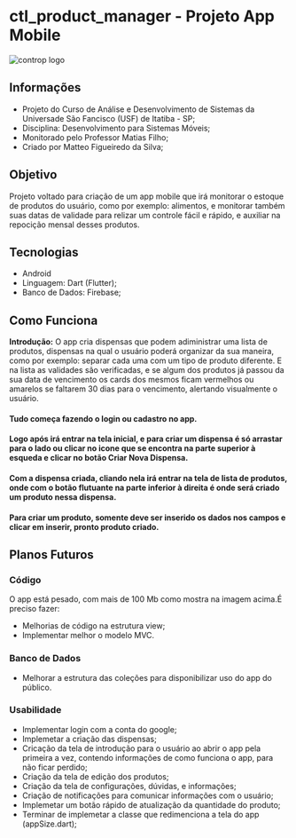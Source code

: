 # ctl_product_manager - Projeto App Mobile 

![controp logo](https://user-images.githubusercontent.com/69529755/100896259-3219e600-349d-11eb-8997-4cb5530d9402.png)

## Informações
- Projeto do Curso de Análise e Desenvolvimento de Sistemas da Universade São Fancisco (USF) de Itatiba - SP;
- Disciplina: Desenvolvimento para Sistemas Móveis;
- Monitorado pelo Professor Matias Filho;
- Criado por Matteo Figueiredo da Silva;

## Objetivo

Projeto voltado para criação de um app mobile que irá monitorar o estoque de produtos do usuário, como por exemplo: alimentos, e monitorar também suas datas de validade para relizar um controle fácil e rápido, e auxiliar na repocição mensal desses produtos. 

## Tecnologias
- Android
- Linguagem: Dart (Flutter);
- Banco de Dados: Firebase;

## Como Funciona
**Introdução:** O app cria dispensas que podem adiministrar uma lista de produtos, dispensas na qual o usuário poderá organizar da sua maneira, como por exemplo: separar cada uma com um tipo de produto diferente. E na lista as validades são verificadas, e se algum dos produtos já passou da sua data de vencimento os cards dos mesmos ficam vermelhos ou amarelos se faltarem 30 dias para o vencimento, alertando visualmente o usuário.

#### Tudo começa fazendo o login ou cadastro no app.
#### Logo após irá entrar na tela inicial, e para criar um dispensa é só arrastar para o lado ou clicar no icone que se encontra na parte superior à esqueda e clicar no botão Criar Nova Dispensa.
#### Com a dispensa criada, cliando nela irá entrar na tela de lista de produtos, onde com o botão flutuante na parte inferior à direita é onde será criado um produto nessa dispensa.
#### Para criar um produto, somente deve ser inserido os dados nos campos e clicar em inserir, pronto produto criado.

## Planos Futuros
### Código
O app está pesado, com mais de 100 Mb como mostra na imagem acima.É preciso fazer:
- Melhorias de código na estrutura view;
- Implementar melhor o modelo MVC.

### Banco de Dados
- Melhorar a estrutura das coleções para disponibilizar uso do app do público.

### Usabilidade
- Implementar login com a conta do google;
- Implemetar a criação das dispensas;
- Cricação da tela de introdução para o usuário ao abrir o app pela primeira a vez, contendo informações de como funciona o app, para não ficar perdido;
- Criação da tela de edição dos produtos;
- Criação da tela de configurações, dúvidas, e informações;
- Criação de notificações para comunicar informações com o usuário;
- Implemetar um botão rápido de atualização da quantidade do produto;
- Terminar de implemetar a classe que redimenciona a tela do app (appSize.dart);
